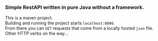 ### Simple RestAPI written in pure Java without a framework.

This is a maven project.<br>
Building and running the project starts `localhost:8000`.<br>
From there you can `GET` requests that come from a locally hosted `json` file.<br>
Other HTTP verbs on the way...
